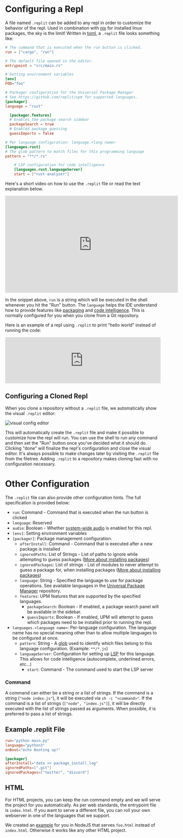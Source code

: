 # Configuring a Repl

A file named `.replit` can be added to any repl in order to customize the behavior of the repl. Used in combination with [nix](/programming-ide/getting-started-nix) for installed linux packages, the sky is the limit! Written in [toml](https://github.com/toml-lang/toml), a `.replit` file looks something like:

```toml
# The command that is executed when the run button is clicked.
run = ["cargo", "run"]

# The default file opened in the editor.
entrypoint = "src/main.rs"

# Setting environment variables
[env]
FOO="foo"

# Packager configuration for the Universal Package Manager
# See https://github.com/replit/upm for supported languages.
[packager]
language = "rust"

  [packager.features]
  # Enables the package search sidebar
  packageSearch = true
  # Enabled package guessing
  guessImports = false

# Per language configuration: language.<lang name> 
[languages.rust]
# The glob pattern to match files for this programming language
pattern = "**/*.rs"

    # LSP configuration for code intelligence
    [languages.rust.languageServer]
    start = ["rust-analyzer"]
```

Here's a short video on how to use the `.replit` file or read the text explanation below.
 
<iframe width="560" height="315" src="https://www.youtube.com/embed/vDlCkQ9-ErU" frameborder="0" allow="accelerometer; autoplay; clipboard-write; encrypted-media; gyroscope; picture-in-picture" allowfullscreen></iframe>

In the snippet above, `run` is a string which will be executed in the shell whenever you hit the "Run" button. The `language` helps the IDE understand how to provide features like [packaging](https://blog.replit.com/upm) and [code intelligence](https://blog.replit.com/intel). This is normally configured for you when you clone from a Git repository.

Here is an example of a repl using `.replit` to print "hello world" instead of running the code:

<iframe width="100%" src="https://replit.com/@turbio/dotreplit-example?lite=true" scrolling="no" frameborder="no" allowtransparency="true" allowfullscreen="true" sandbox="allow-forms allow-pointer-lock allow-popups allow-same-origin allow-scripts allow-modals"></iframe>

## Configuring a Cloned Repl

When you clone a repository without a `.replit` file, we automatically show the visual `.replit` editor:

![visual config editor](https://docs.replit.com/images/config_plugin.png)

This will automatically create the `.replit` file and make it possible to customize how the repl will run. You can use the shell to run any command and then set the "Run" button once you've decided what it should do. Clicking "done" will finalize the repl's configuration and close the visual editor. It's always possible to make changes later by visiting the `.replit` file from the filetree. Adding `.replit` to a repository makes cloning fast with no configuration necessary. 

# Other Configuration
The `.replit` file can also provide other configuration hints. The full specification is provided below:

- `run`: Command - Command that is executed when the run button is clicked
- `language`: Reserved
- `audio`: Boolean - Whether [system-wide audio](https://docs.replit.com/misc/playing-audio-replit) is enabled for this repl.
- `[env]`: Setting environment variables
- `[packager]`: Package management configuration.
    - `afterInstall`: Command - Command that is executed after a new package is installed
    - `ignoredPaths`: List of Strings - List of paths to ignore while attempting to guess packages ([More about installing packages](https://docs.replit.com/repls/packages/#DirectImports))
    - `ignoredPackages`: List of strings - List of modules to never attempt to guess a package for, when installing packages ([More about installing packages](https://docs.replit.com/repls/packages/#DirectImports))
    - `language`: String - Specified the language to use for package operations. See available languages in the [Universal Package Manager](https://github.com/replit/upm) repository.
    - `features`: UPM features that are supported by the specified languages.
        - `packageSearch`: Boolean - If enabled, a package search panel will be available in the sidebar.
        - `guessImports`: Boolean - If enabled, UPM will attempt to guess which packages need to be installed prior to running the repl.
- `languages.<language name>`: Per-language configuration. The language name has no special meaning other than to allow multiple languages to be configured at once.
    - `pattern`: String - A [glob](https://en.wikipedia.org/wiki/Glob_(programming)) used to identify which files belong to this language configuration. (Example: `**/*.js`)
    - `languageServer`: Configuration for setting up [LSP](https://microsoft.github.io/language-server-protocol/) for this language. This allows for code intelligence (autocomplete, underlined errors, etc...)
        - `start`: Command - The command used to start the LSP server
        
### Command
A command can either be a string or a list of strings. If the command is a string (`"node index.js"`), it will be executed via `sh -c "<command>"`. If the command is a list of strings (`["node", "index.js"]`), it will be directly executed with the list of strings passed as arguments. When possible, it is preferred to pass a list of strings.

## Example .replit File

```toml
run="python main.py"
language="python3"
onBoot="echo Booting up!"

[packager]
afterInstall="date >> package_install_log"
ignoredPaths=[".git"]
ignoredPackages=["twitter", "discord"]
```

## HTML

For HTML projects, you can keep the run command empty and we will serve the project for you automatically. As per web standards, the entrypoint file is `index.html`. If you want to serve a different file, you can roll your own webserver in one of the languages that we support. 

We created an [example](https://replit.com/@amasad/run-html-non-index-file) for you in NodeJS that serves `foo.html` instead of `index.html`. Otherwise it works like any other HTML project.
